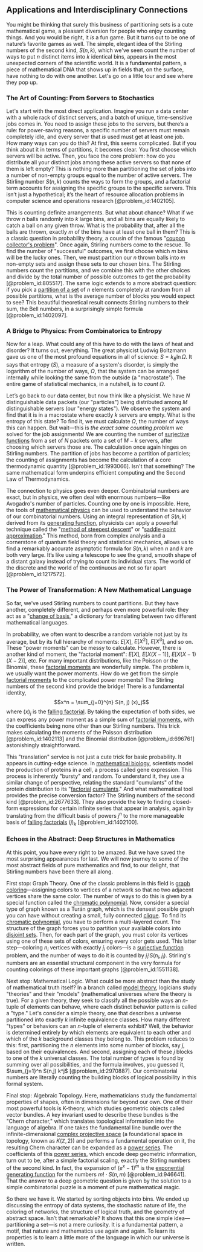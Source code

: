 ## Applications and Interdisciplinary Connections

You might be thinking that surely this business of partitioning sets is a cute mathematical game, a pleasant diversion for people who enjoy counting things. And you would be right, it *is* a fun game. But it turns out to be one of nature’s favorite games as well. The simple, elegant idea of the Stirling numbers of the second kind, $S(n, k)$, which we've seen count the number of ways to put $n$ distinct items into $k$ identical bins, appears in the most unexpected corners of the scientific world. It is a fundamental pattern, a piece of mathematical DNA that shows up in fields that, on the surface, have nothing to do with one another. Let's go on a little tour and see where they pop up.

### The Art of Counting: From Servers to Stochastics

Let's start with the most direct application. Imagine you run a data center with a whole rack of distinct servers, and a batch of unique, time-sensitive jobs comes in. You need to assign these jobs to the servers, but there’s a rule: for power-saving reasons, a specific number of servers must remain completely idle, and every server that *is* used must get at least one job. How many ways can you do this? At first, this seems complicated. But if you think about it in terms of partitions, it becomes clear. You first choose which servers will be active. Then, you face the core problem: how do you distribute all your distinct jobs among these active servers so that none of them is left empty? This is nothing more than partitioning the set of jobs into a number of non-empty groups equal to the number of active servers. The Stirling number $S(n,k)$ counts the ways to form the groups, and a factorial term accounts for assigning the specific groups to the specific servers. This isn’t just a hypothetical; it’s the heart of resource allocation problems in computer science and operations research [@problem_id:1402105].

This is counting definite arrangements. But what about chance? What if we throw $n$ balls randomly into $k$ large bins, and all bins are equally likely to catch a ball on any given throw. What is the probability that, after all the balls are thrown, exactly $m$ of the bins have at least one ball in them? This is a classic question in probability theory, a cousin of the famous "[coupon collector's problem](@article_id:260398)". Once again, Stirling numbers come to the rescue. To find the number of "successful" outcomes, we first choose which $m$ bins will be the lucky ones. Then, we must partition our $n$ thrown balls into $m$ non-empty sets and assign these sets to our chosen bins. The Stirling numbers count the partitions, and we combine this with the other choices and divide by the total number of possible outcomes to get the probability [@problem_id:805517]. The same logic extends to a more abstract question: if you pick a [partition of a set](@article_id:146813) of $n$ elements completely at random from all possible partitions, what is the average number of blocks you would expect to see? This beautiful theoretical result connects Stirling numbers to their sum, the Bell numbers, in a surprisingly simple formula [@problem_id:1402097].

### A Bridge to Physics: From Combinatorics to Entropy

Now for a leap. What could any of this have to do with the laws of heat and disorder? It turns out, everything. The great physicist Ludwig Boltzmann gave us one of the most profound equations in all of science: $S = k_B \ln \Omega$. It says that entropy ($S$), a measure of a system's disorder, is simply the logarithm of the number of ways, $\Omega$, that the system can be arranged internally while looking the same from the outside (a "macrostate"). The entire game of statistical mechanics, in a nutshell, is to *count* $\Omega$.

Let’s go back to our data center, but now think like a physicist. We have $N$ distinguishable data packets (our "particles") being distributed among $M$ distinguishable servers (our "energy states"). We observe the system and find that it is in a macrostate where exactly $k$ servers are empty. What is the entropy of this state? To find it, we must calculate $\Omega$, the number of ways this can happen. But wait—this is *the exact same counting problem* we solved for the job assignments! We are counting the number of [surjective functions](@article_id:269637) from a set of $N$ packets onto a set of $M-k$ servers, after choosing which servers those are. The calculation once again hinges on Stirling numbers. The partition of jobs has become a partition of particles; the counting of assignments has become the calculation of a core thermodynamic quantity [@problem_id:1993066]. Isn't that something? The same mathematical form underpins efficient computing and the Second Law of Thermodynamics.

The connection to physics goes even deeper. Combinatorial numbers are exact, but in physics, we often deal with enormous numbers—like Avogadro's number of particles. Counting one by one is impossible. Here, the tools of [mathematical physics](@article_id:264909) can be used to understand the behavior of our combinatorial numbers. Using an integral representation of $S(n,k)$ derived from its [generating function](@article_id:152210), physicists can apply a powerful technique called the "[method of steepest descent](@article_id:147107)" or "[saddle-point approximation](@article_id:144306)." This method, born from complex analysis and a cornerstone of quantum field theory and statistical mechanics, allows us to find a remarkably accurate asymptotic formula for $S(n,k)$ when $n$ and $k$ are both very large. It’s like using a telescope to see the grand, smooth shape of a distant galaxy instead of trying to count its individual stars. The world of the discrete and the world of the continuous are not so far apart [@problem_id:1217572].

### The Power of Transformation: A New Mathematical Language

So far, we've used Stirling numbers to count partitions. But they have another, completely different, and perhaps even more powerful role: they act as a "[change of basis](@article_id:144648)," a dictionary for translating between two different mathematical languages.

In probability, we often want to describe a random variable not just by its average, but by its full hierarchy of moments: $E[X]$, $E[X^2]$, $E[X^3]$, and so on. These "power moments" can be messy to calculate. However, there is another kind of moment, the "factorial moment": $E[X]$, $E[X(X-1)]$, $E[X(X-1)(X-2)]$, etc. For many important distributions, like the Poisson or the Binomial, these [factorial moments](@article_id:201038) are wonderfully simple. The problem is, we usually want the power moments. How do we get from the simple [factorial moments](@article_id:201038) to the complicated power moments? The Stirling numbers of the second kind provide the bridge! There is a fundamental identity,
$$x^n = \sum_{j=0}^{n} S(n, j) (x)_j$$
where $(x)_j$ is the [falling factorial](@article_id:265329). By taking the expectation of both sides, we can express any power moment as a simple sum of [factorial moments](@article_id:201038), with the coefficients being none other than our Stirling numbers. This trick makes calculating the moments of the Poisson distribution [@problem_id:1402113] and the Binomial distribution [@problem_id:696761] astonishingly straightforward.

This "translation" service is not just a cute trick for basic probability. It appears in cutting-edge science. In [mathematical biology](@article_id:268156), scientists model the production of proteins in a cell, a process called gene expression. This process is inherently "bursty" and random. To understand it, they use a similar change of perspective, relating the standard "cumulants" of the protein distribution to its "[factorial](@article_id:266143) [cumulants](@article_id:152488)." And what mathematical tool provides the precise conversion factor? The Stirling numbers of the second kind [@problem_id:2677633]. They also provide the key to finding closed-form expressions for certain infinite series that appear in analysis, again by translating from the difficult basis of powers $j^n$ to the more manageable basis of [falling factorials](@article_id:273652) $(j)_k$ [@problem_id:1402100].

### Echoes in the Abstract: Deep Structures in Mathematics

At this point, you have every right to be amazed. But we have saved the most surprising appearances for last. We will now journey to some of the most abstract fields of pure mathematics and find, to our delight, that Stirling numbers have been there all along.

First stop: Graph Theory. One of the classic problems in this field is [graph coloring](@article_id:157567)—assigning colors to vertices of a network so that no two adjacent vertices share the same color. The number of ways to do this is given by a special function called the [chromatic polynomial](@article_id:266775). Now, consider a special type of graph known as a Turán graph, which is the densest possible graph you can have without creating a small, fully connected [clique](@article_id:275496). To find its [chromatic polynomial](@article_id:266775), you have to perform a multi-layered count. The structure of the graph forces you to partition your available colors into [disjoint sets](@article_id:153847). Then, for each part of the graph, you must color its vertices using one of these sets of colors, ensuring every color gets used. This latter step—coloring $n_i$ vertices with exactly $j_i$ colors—is a [surjective function](@article_id:146911) problem, and the number of ways to do it is counted by $j_i! S(n_i, j_i)$. Stirling's numbers are an essential structural component in the very formula for counting colorings of these important graphs [@problem_id:1551138].

Next stop: Mathematical Logic. What could be more abstract than the study of mathematical truth itself? In a branch called [model theory](@article_id:149953), logicians study "theories" and their "models" (mathematical universes where the theory is true). For a given theory, they seek to classify all the possible ways an $n$-tuple of elements can behave, where each distinct behavior pattern is called a "type." Let's consider a simple theory, one that describes a universe partitioned into exactly $k$ infinite equivalence classes. How many different "types" or behaviors can an $n$-tuple of elements exhibit? Well, the behavior is determined entirely by which elements are equivalent to each other and which of the $k$ background classes they belong to. This problem reduces to this: first, partitioning the $n$ elements into some number of blocks, say $j$, based on their equivalences. And second, assigning each of these $j$ blocks to one of the $k$ universal classes. The total number of types is found by summing over all possibilities, and the formula involves, you guessed it, $\sum_{j=1}^n S(n,j) k^j$ [@problem_id:2970887]. Our combinatorial numbers are literally counting the building blocks of logical possibility in this formal system.

Final stop: Algebraic Topology. Here, mathematicians study the fundamental properties of shapes, often in dimensions far beyond our own. One of their most powerful tools is K-theory, which studies geometric objects called vector bundles. A key invariant used to describe these bundles is the "Chern character," which translates topological information into the language of algebra. If one takes the fundamental line bundle over the infinite-dimensional [complex projective space](@article_id:267908) (a foundational space in topology, known as $K(\mathbb{Z},2)$) and performs a fundamental operation on it, the resulting Chern character can be expanded as a [power series](@article_id:146342). The coefficients of this [power series](@article_id:146342), which encode deep geometric information, turn out to be, after a simple factorial scaling, exactly the Stirling numbers of the second kind. In fact, the expansion of $(e^x - 1)^m$ is the [exponential generating function](@article_id:269706) for the numbers $m! \cdot S(n,m)$ [@problem_id:946641]. That the answer to a deep geometric question is given by the solution to a simple combinatorial puzzle is a moment of pure mathematical magic.

So there we have it. We started by sorting objects into bins. We ended up discussing the entropy of data systems, the stochastic nature of life, the coloring of networks, the structure of logical truth, and the geometry of abstract space. Isn’t that remarkable? It shows that this one simple idea—partitioning a set—is not a mere curiosity. It is a fundamental pattern, a motif, that nature and mathematics use again and again. To learn its properties is to learn a little more of the language in which our universe is written.